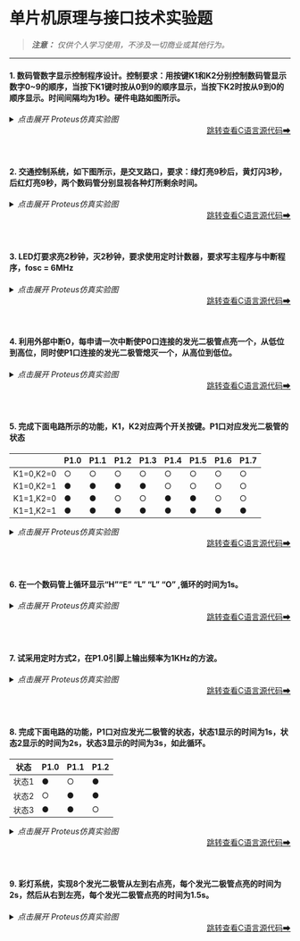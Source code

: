 # 单片机原理与接口技术实验题

> ***注意：** 仅供个人学习使用，不涉及一切商业或其他行为。*

---

#### 1. 数码管数字显示控制程序设计。控制要求：用按键K1和K2分别控制数码管显示数字0~9的顺序，当按下K1键时按从0到9的顺序显示，当按下K2时按从9到0的顺序显示。时间间隔均为1秒。硬件电路如图所示。
  <details>
    <summary><i>点击展开 Proteus仿真实验图</i></summary>
    <img src="images/pro1.png" width="900">
  </details>
  <div align="right">
    <a href="code/pro1.c">跳转查看C语言源代码➡</a>
  </div>
  <br><br>

#### 2. 交通控制系统，如下图所示，是交叉路口，要求：绿灯亮9秒后，黄灯闪3秒，后红灯亮9秒，两个数码管分别显视各种灯所剩余时间。
  <details>
    <summary><i>点击展开 Proteus仿真实验图</i></summary>
    <img src="images/pro2.png" width="900">
  </details>
  <div align="right">
    <a href="code/pro2.c">跳转查看C语言源代码➡</a>
  </div>
  <br><br>

#### 3. LED灯要求亮2秒钟，灭2秒钟，要求使用定时计数器，要求写主程序与中断程序，fosc = 6MHz
  <details>
    <summary><i>点击展开 Proteus仿真实验图</i></summary>
    <img src="images/pro3.png" width="900">
  </details>
  <div align="right">
    <a href="code/pro3.c">跳转查看C语言源代码➡</a>
  </div>
  <br><br>

#### 4. 利用外部中断0，每申请一次中断使P0口连接的发光二极管点亮一个，从低位到高位，同时使P1口连接的发光二极管熄灭一个，从高位到低位。
  <details>
    <summary><i>点击展开 Proteus仿真实验图</i></summary>
    <img src="images/pro4.png" width="900">
  </details>
  <div align="right">
    <a href="code/pro4.c">跳转查看C语言源代码➡</a>
  </div>
  <br><br>
  
#### 5. 完成下面电路所示的功能，K1，K2对应两个开关按键。P1口对应发光二极管的状态
|    |P1.0|P1.1|P1.2|P1.3|P1.4|P1.5|P1.6|P1.7|
|:--:|:---|:---|:---|:---|:---|:---|:---|:---|
|K1=0,K2=0|○|○|○|○|○|○|○|○|
|K1=0,K2=1|●|●|●|●|○|○|○|○|
|K1=1,K2=0|●|●|○|○|●|●|○|○|
|K1=1,K2=1|●|●|●|●|●|●|●|●|

  <details>
    <summary><i>点击展开 Proteus仿真实验图</i></summary>
    <img src="images/pro5.png" width="900">
  </details>
  <div align="right">
    <a href="code/pro5.c">跳转查看C语言源代码➡</a>
  </div>
  <br><br>
  
#### 6. 在一个数码管上循环显示“H”“E” “L” “L” “O” ,循环的时间为1s。
  <details>
    <summary><i>点击展开 Proteus仿真实验图</i></summary>
    <img src="images/pro6.png" width="900">
  </details>
  <div align="right">
    <a href="code/pro6.c">跳转查看C语言源代码➡</a>
  </div>
  <br><br>
  
#### 7. 试采用定时方式2，在P1.0引脚上输出频率为1KHz的方波。
  <details>
    <summary><i>点击展开 Proteus仿真实验图</i></summary>
    <img src="images/pro7.png" width="900">
  </details>
  <div align="right">
    <a href="code/pro7.c">跳转查看C语言源代码➡</a>
  </div>
  <br><br>
  
#### 8. 完成下面电路的功能，P1口对应发光二极管的状态，状态1显示的时间为1s，状态2显示的时间为2s，状态3显示的时间为3s，如此循环。
|状态|P1.0|P1.1|P1.2|
|:--:|:---|:---|:---|
|状态1|●|○|●|
|状态2|○|●|●|
|状态3|●|●|○|

  <details>
    <summary><i>点击展开 Proteus仿真实验图</i></summary>
    <img src="images/pro8.png" width="900">
  </details>
  <div align="right">
    <a href="code/pro8.c">跳转查看C语言源代码➡</a>
  </div>
  <br><br>
  
#### 9. 彩灯系统，实现8个发光二极管从左到右点亮，每个发光二极管点亮的时间为2s，然后从右到左亮，每个发光二极管点亮的时间为1.5s。

  <details>
    <summary><i>点击展开 Proteus仿真实验图</i></summary>
    <img src="images/pro9.png" width="900">
  </details>
  <div align="right">
    <a href="code/pro9.c">跳转查看C语言源代码➡</a>
  </div>
  <br><br>
